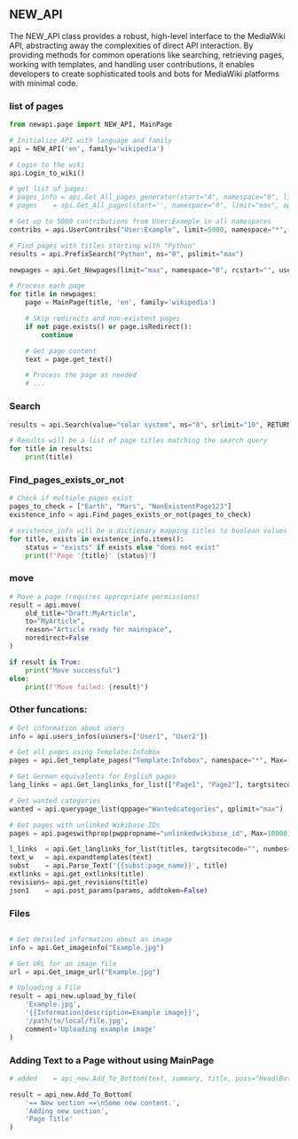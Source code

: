 
## NEW_API

The NEW_API class provides a robust, high-level interface to the MediaWiki API, abstracting away the complexities of direct API interaction. By providing methods for common operations like searching, retrieving pages, working with templates, and handling user contributions, it enables developers to create sophisticated tools and bots for MediaWiki platforms with minimal code.

### list of pages

```` python
from newapi.page import NEW_API, MainPage

# Initialize API with language and family
api = NEW_API('en', family='wikipedia')

# Login to the wiki
api.Login_to_wiki()

# get list of pages:
# pages_info = api.Get_All_pages_generator(start="A", namespace="0", limit="max")
# pages    = api.Get_All_pages(start='', namespace="0", limit="max", apfilterredir='', limit_all=0)

# Get up to 5000 contributions from User:Example in all namespaces
contribs = api.UserContribs("User:Example", limit=5000, namespace="*", ucshow="")

# Find pages with titles starting with "Python"
results = api.PrefixSearch("Python", ns="0", pslimit="max")

newpages = api.Get_Newpages(limit="max", namespace="0", rcstart="", user='', three_houers=False)

# Process each page
for title in newpages:
    page = MainPage(title, 'en', family='wikipedia')

    # Skip redirects and non-existent pages
    if not page.exists() or page.isRedirect():
        continue

    # Get page content
    text = page.get_text()

    # Process the page as needed
    # ...

````
### Search

```` python
results = api.Search(value="solar system", ns="0", srlimit="10", RETURN_dict=False, addparams={})

# Results will be a list of page titles matching the search query
for title in results:
    print(title)

````

### Find_pages_exists_or_not
```` python
# Check if multiple pages exist
pages_to_check = ["Earth", "Mars", "NonExistentPage123"]
existence_info = api.Find_pages_exists_or_not(pages_to_check)

# existence_info will be a dictionary mapping titles to boolean values
for title, exists in existence_info.items():
    status = "exists" if exists else "does not exist"
    print(f"Page '{title}' {status}")
````

### move

```` python
# Move a page (requires appropriate permissions)
result = api.move(
    old_title="Draft:MyArticle",
    to="MyArticle",
    reason="Article ready for mainspace",
    noredirect=False
)

if result is True:
    print("Move successful")
else:
    print(f"Move failed: {result}")

````
### Other funcations:

```` python
# Get information about users
info = api.users_infos(ususers=["User1", "User2"])

# Get all pages using Template:Infobox
pages = api.Get_template_pages("Template:Infobox", namespace="*", Max=10000)

# Get German equivalents for English pages
lang_links = api.Get_langlinks_for_list(["Page1", "Page2"], targtsitecode="de")

# Get wanted categories
wanted = api.querypage_list(qppage="Wantedcategories", qplimit="max")

# Get pages with unlinked Wikibase IDs
pages = api.pageswithprop(pwppropname="unlinkedwikibase_id", Max=10000)

l_links  = api.Get_langlinks_for_list(titles, targtsitecode="", numbes=50)
text_w   = api.expandtemplates(text)
subst    = api.Parse_Text('{{subst:page_name}}', title)
extlinks = api.get_extlinks(title)
revisions= api.get_revisions(title)
json1    = api.post_params(params, addtoken=False)

````

### Files
```` python

# Get detailed information about an image
info = api.Get_imageinfo("Example.jpg")

# Get URL for an image file
url = api.Get_image_url("Example.jpg")

# Uploading a File
result = api_new.upload_by_file(
    'Example.jpg',
    '{{Information|description=Example image}}',
    '/path/to/local/file.jpg',
    comment='Uploading example image'
)

````

### Adding Text to a Page without using MainPage
```` python
# added    = api_new.Add_To_Bottom(text, summary, title, poss="Head|Bottom")

result = api_new.Add_To_Bottom(
    '== New section ==\nSome new content.',
    'Adding new section',
    'Page Title'
)

````

